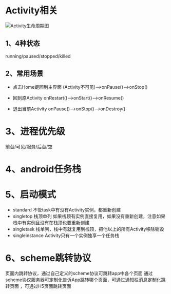 # Activity相关

![Activity生命周期图](https://upload-images.jianshu.io/upload_images/1467278-3a28d45b96ce5745.png?imageMogr2/auto-orient/strip%7CimageView2/2/w/664)

## 1、4种状态

running/paused/stopped/killed

## 2、常用场景

- 点击Home键回到主界面
(Activity不可见)-->onPause()-->onStop()

- 回到原Activity
onRestart()-->onStart()-->onResume()

- 退出当前Activity
onPause()-->onStop()-->onDestroy()

# 3、进程优先级

前台/可见/服务/后台/空

# 4、android任务栈

# 5、启动模式

- standard 不管task中有没有Activity实例，都重新创建
- singletop 栈顶单列 如果栈顶有实例直接复用，如果没有重新创建，注意如果栈中有实例且没有在栈顶也要重新创建
- singletask 栈单列，栈中有就复用到栈顶，把他以上的所有Activity移除销毁
- singleinstance Activity只有一个实例独享一个任务栈

# 6、scheme跳转协议

页面内跳转协议，通过自己定义的scheme协议可跳转app中各个页面
通过scheme协议服务器可定制化告诉App跳转哪个页面，可通过通知栏消息定制化跳转页面
，可通过H5页面跳转页面





